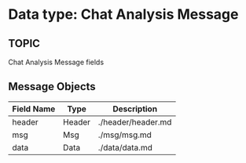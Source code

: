 # Data type: Chat Analysis Message


## TOPIC

Chat Analysis Message fields

## Message Objects

| Field Name | Type | Description
| --- | --- | --- |
| header | Header | ./header/header.md
| msg | Msg | ./msg/msg.md
| data| Data | ./data/data.md


